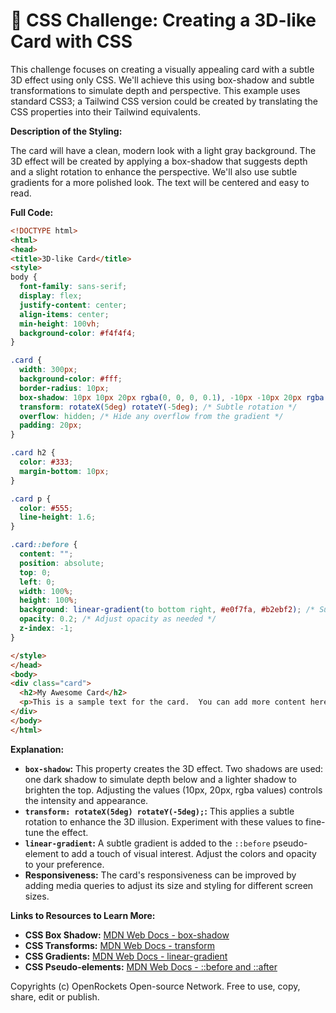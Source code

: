 # 🐞 CSS Challenge:  Creating a 3D-like Card with CSS


This challenge focuses on creating a visually appealing card with a subtle 3D effect using only CSS.  We'll achieve this using box-shadow and subtle transformations to simulate depth and perspective.  This example uses standard CSS3;  a Tailwind CSS version could be created by translating the CSS properties into their Tailwind equivalents.


**Description of the Styling:**

The card will have a clean, modern look with a light gray background.  The 3D effect will be created by applying a box-shadow that suggests depth and a slight rotation to enhance the perspective. We'll also use subtle gradients for a more polished look. The text will be centered and easy to read.


**Full Code:**

```html
<!DOCTYPE html>
<html>
<head>
<title>3D-like Card</title>
<style>
body {
  font-family: sans-serif;
  display: flex;
  justify-content: center;
  align-items: center;
  min-height: 100vh;
  background-color: #f4f4f4;
}

.card {
  width: 300px;
  background-color: #fff;
  border-radius: 10px;
  box-shadow: 10px 10px 20px rgba(0, 0, 0, 0.1), -10px -10px 20px rgba(255, 255, 255, 0.8); /* 3D effect */
  transform: rotateX(5deg) rotateY(-5deg); /* Subtle rotation */
  overflow: hidden; /* Hide any overflow from the gradient */
  padding: 20px;
}

.card h2 {
  color: #333;
  margin-bottom: 10px;
}

.card p {
  color: #555;
  line-height: 1.6;
}

.card::before {
  content: "";
  position: absolute;
  top: 0;
  left: 0;
  width: 100%;
  height: 100%;
  background: linear-gradient(to bottom right, #e0f7fa, #b2ebf2); /* Subtle gradient */
  opacity: 0.2; /* Adjust opacity as needed */
  z-index: -1;
}

</style>
</head>
<body>
<div class="card">
  <h2>My Awesome Card</h2>
  <p>This is a sample text for the card.  You can add more content here as needed.  This is a great example of how to create a simple yet visually appealing card using only CSS.</p>
</div>
</body>
</html>
```


**Explanation:**

* **`box-shadow`:** This property creates the 3D effect.  Two shadows are used: one dark shadow to simulate depth below and a lighter shadow to brighten the top.  Adjusting the values (10px, 20px, rgba values) controls the intensity and appearance.
* **`transform: rotateX(5deg) rotateY(-5deg);`:** This applies a subtle rotation to enhance the 3D illusion.  Experiment with these values to fine-tune the effect.
* **`linear-gradient`:** A subtle gradient is added to the `::before` pseudo-element to add a touch of visual interest. Adjust the colors and opacity to your preference.
* **Responsiveness:**  The card's responsiveness can be improved by adding media queries to adjust its size and styling for different screen sizes.


**Links to Resources to Learn More:**

* **CSS Box Shadow:** [MDN Web Docs - box-shadow](https://developer.mozilla.org/en-US/docs/Web/CSS/box-shadow)
* **CSS Transforms:** [MDN Web Docs - transform](https://developer.mozilla.org/en-US/docs/Web/CSS/transform)
* **CSS Gradients:** [MDN Web Docs - linear-gradient](https://developer.mozilla.org/en-US/docs/Web/CSS/linear-gradient)
* **CSS Pseudo-elements:** [MDN Web Docs - ::before and ::after](https://developer.mozilla.org/en-US/docs/Web/CSS/Pseudo-elements)


Copyrights (c) OpenRockets Open-source Network. Free to use, copy, share, edit or publish.

